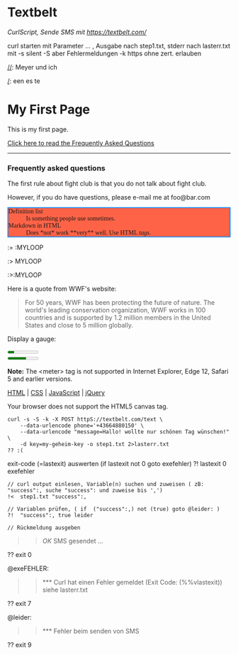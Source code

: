 # Textbelt

*CurlScript,  Sende SMS mit https://textbelt.com/* 

curl starten mit Parameter ... , Ausgabe nach step1.txt, stderr nach lasterr.txt
mit -s silent -S aber Fehlermeldungen -k https ohne zert. erlauben


[//]:test

[//]:test2
[//]::Meyer
[/]:test

[//]: Meyer und ich 

[/]: een es te


<h1>My First Page</h1>
<p>This is my first page.</p>
<a href="#faq">Click here to read the Frequently Asked Questions</a>
<hr/>
  <h3 id="faq">Frequently asked questions</h3>
<p>The first rule about fight club is that you do not talk about fight club.</p>
<p>However, if you do have questions, please e-mail me at foo@bar.com</p>


<dl style="background-color:Tomato;border:2px solid DodgerBlue;font-family:consolas;">
  <dt>Definition list</dt>
  <dd>Is something people use sometimes.</dd>

  <dt>Markdown in HTML</dt>
  <dd>Does *not* work **very** well. Use HTML <em>tags</em>.</dd>
</dl>

[//]:# (das wird IN md nicht ausgegeben, aber als Script ausgeführt)

:= :MYLOOP

:> MYLOOP

:>:MYLOOP

 <p>Here is a quote from WWF's website:</p>
<blockquote cite="http://www.worldwildlife.org/who/index.html">
For 50 years, WWF has been protecting the future of nature.
The world's leading conservation organization,
WWF works in 100 countries and is supported by
1.2 million members in the United States and
close to 5 million globally.
</blockquote> 
<p>Display a gauge:</p>
<meter value="2" min="0" max="10">2 out of 10</meter><br>
<meter value="0.6">60%</meter>

<p><strong>Note:</strong> The &lt;meter&gt; tag is not supported in Internet Explorer, Edge 12, Safari 5 and earlier versions.</p>

<nav>
<a href="/html/">HTML</a> |
<a href="/css/">CSS</a> |
<a href="/js/">JavaScript</a> |
<a href="/jquery/">jQuery</a>
</nav>



<canvas id="myCanvas">Your browser does not support the HTML5 canvas tag.</canvas>

<script>
var c = document.getElementById("myCanvas");
var ctx = c.getContext("2d");
ctx.fillStyle = "#FF0000";
ctx.fillRect(0, 0, 80, 100);
</script>


<!-- # das auch nich wird nicht ausgegeben DAS --(%>) ABER
 geht natürlich auch in block
 wie gesgt Leerzeichen auch da als kommenter
 wir betrachten nur die Zeilen die mit #, :, !, ?, >, (%  starten
 bzw. mit dem Wort: curl cmd command ps run cps
# das auch nich wird nicht ausgegeben -->


~~~
curl -s -S -k -X POST httpS://textbelt.com/text \
    --data-urlencode phone='+43664880150' \
    --data-urlencode "message=Hallo! wollte nur schönen Tag wünschen!" \
    -d key=my-geheim-key -o step1.txt 2>lasterr.txt 
?? :(
~~~

  exit-code (=lastexit) auswerten (if lastexit not 0 goto exefehler)
?!  lastexit 0 exefehler 

    // curl output einlesen, Variable(n) suchen und zuweisen ( zB: "success":, suche "success": und zuweise bis ',')
    !<  step1.txt "success":, 

    // Variablen prüfen, ( if  ("success":,) not (true) goto @leider: )
    ?!  "success":, true leider

    // Rückmeldung ausgeben
>> 
>> _OK_ SMS  gesendet ...  
>>
?? exit 0

@exeFEHLER:
>> 
>> *** Curl hat einen Fehler gemeldet (Exit Code: (%%vlastexit))
>>     siehe lasterr.txt
>> 
?? exit 7

@leider:
>> 
>> *** Fehler beim senden von SMS 
>> 
?? exit 9


